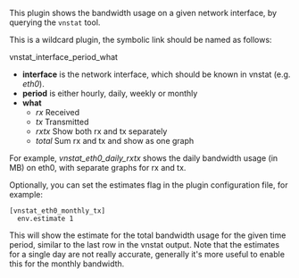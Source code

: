 This plugin shows the bandwidth usage on a given network interface, by
querying the `vnstat` tool.

This is a wildcard plugin, the symbolic link should be named as follows:

vnstat\_interface\_period\_what

* **interface** is the network interface, which should be known in vnstat
  (e.g. _eth0_).
* **period** is either hourly, daily, weekly or monthly
* **what**
  - _rx_   Received
  - _tx_    Transmitted
  - _rxtx_  Show both rx and tx separately
  - _total_ Sum rx and tx and show as one graph

For example, _vnstat\_eth0\_daily\_rxtx_ shows the daily bandwidth usage (in
MB) on eth0, with separate graphs for rx and tx.

Optionally, you can set the estimates flag in the plugin configuration file,
for example:

    [vnstat_eth0_monthly_tx]
      env.estimate 1

This will show the estimate for the total bandwidth usage for the given time
period, similar to the last row in the vnstat output. Note that the estimates
for a single day are not really accurate, generally it's more useful to enable
this for the monthly bandwidth.
